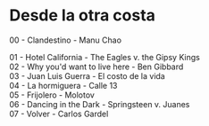 # Desde la otra costa
00 - Clandestino - Manu Chao  
 
01 - Hotel California - The Eagles v. the Gipsy Kings  
02 - Why you'd want to live here - Ben Gibbard  
03 - Juan Luis Guerra - El costo de la vida  
04 - La hormiguera - Calle 13  
05 - Frijolero - Molotov  
06 - Dancing in the Dark - Springsteen v. Juanes   
07 - Volver - Carlos Gardel  